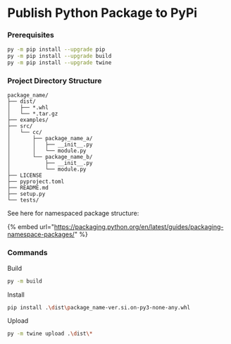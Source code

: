# Publish Python Package to PyPi

### Prerequisites

```bash
py -m pip install --upgrade pip
py -m pip install --upgrade build
py -m pip install --upgrade twine
```

### Project Directory Structure

```
package_name/
├── dist/
│   ├── *.whl
│   └── *.tar.gz
├── examples/
├── src/
│   └── cc/
│       ├── package_name_a/
│       │   ├── __init__.py
│       │   └── module.py
│       └── package_name_b/
│           ├── __init__.py
│           └── module.py
├── LICENSE
├── pyproject.toml
├── README.md
├── setup.py
└── tests/
```

See here for namespaced package structure:

{% embed url="https://packaging.python.org/en/latest/guides/packaging-namespace-packages/" %}



### Commands

Build

```bash
py -m build
```

Install

```bash
pip install .\dist\package_name-ver.si.on-py3-none-any.whl
```

Upload

```bash
py -m twine upload .\dist\*
```
